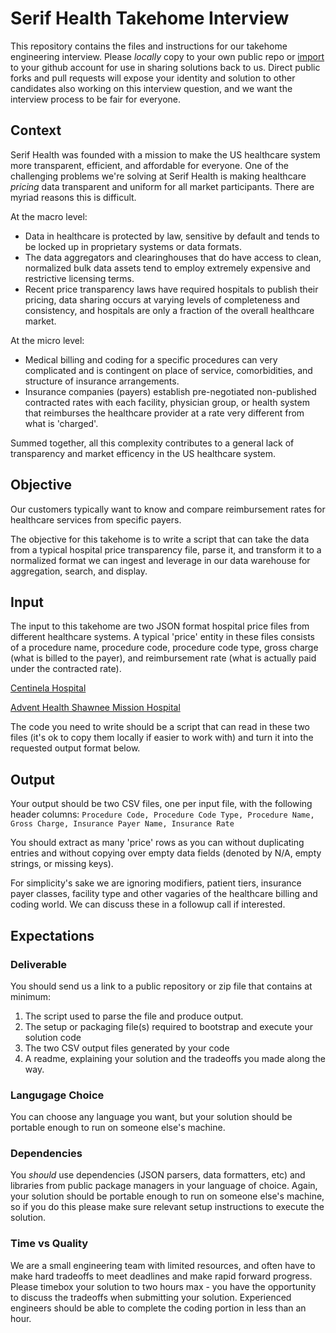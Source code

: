 # Serif Health Takehome Interview

This repository contains the files and instructions for our takehome engineering interview. Please *locally* copy to your own public repo or [import](https://github.com/new/import) to your github account for use in sharing solutions back to us. Direct public forks and pull requests will expose your identity and solution to other candidates also working on this interview question, and we want the interview process to be fair for everyone. 

## Context
Serif Health was founded with a mission  to make the US healthcare system more transparent, efficient, and affordable for everyone. One of the challenging problems we're solving at Serif Health is making healthcare *pricing* data transparent and uniform for all market participants. There are myriad reasons this is difficult.

At the macro level:
- Data in healthcare is protected by law, sensitive by default and tends to be locked up in proprietary systems or data formats.
- The data aggregators and clearinghouses that do have access to clean, normalized bulk data assets tend to employ extremely expensive and restrictive licensing terms. 
- Recent price transparency laws have required hospitals to publish their pricing, data sharing occurs at varying levels of completeness and consistency, and hospitals are only a fraction of the overall healthcare market.  

At the micro level:
- Medical billing and coding for a specific procedures can very complicated and is contingent on place of service, comorbidities, and structure of insurance arrangements. 
- Insurance companies (payers) establish pre-negotiated non-published contracted rates with each facility, physician group, or health system that reimburses the healthcare provider at a rate very different from what is 'charged'. 

Summed together, all this complexity contributes to a general lack of transparency and market efficency in the US healthcare system.


## Objective
Our customers typically want to know and compare reimbursement rates for healthcare services from specific payers. 

The objective for this takehome is to write a script that can take the data from a typical hospital price transparency file, parse it, and transform it to a normalized format we can ingest and leverage in our data warehouse for aggregation, search, and display. 


## Input
The input to this takehome are two JSON format hospital price files from different healthcare systems. A typical 'price' entity in these files consists of a procedure name, procedure code, procedure code type, gross charge (what is billed to the payer), and reimbursement rate (what is actually paid under the contracted rate). 

[Centinela Hospital](https://www.centinelamed.com/261150758_CentinelaHospitalMedicalCenter_standardcharges.json)

[Advent Health Shawnee Mission Hospital](https://www.adventhealth.com/sites/default/files/CDM/2022/480637331_AdventHealthShawneeMission_standardcharges.json)

The code you need to write should be a script that can read in these two files (it's ok to copy them locally if easier to work with) and turn it into the requested output format below. 

## Output
Your output should be two CSV files, one per input file, with the following header columns:
`Procedure Code, Procedure Code Type, Procedure Name, Gross Charge, Insurance Payer Name, Insurance Rate`

You should extract as many 'price' rows as you can without duplicating entries and without copying over empty data fields (denoted by N/A, empty strings, or missing keys). 

For simplicity's sake we are ignoring modifiers, patient tiers, insurance payer classes, facility type and other vagaries of the healthcare billing and coding world. We can discuss these in a followup call if interested. 


## Expectations
### Deliverable
You should send us a link to a public repository or zip file that contains at minimum:
1. The script used to parse the file and produce output. 
2. The setup or packaging file(s) required to bootstrap and execute your solution code
3. The two CSV output files generated by your code
4. A readme, explaining your solution and the tradeoffs you made along the way. 

### Langugage Choice
You can choose any language you want, but your solution should be portable enough to run on someone else's machine. 

### Dependencies
You *should* use dependencies (JSON parsers, data formatters, etc) and libraries from public package managers in your language of choice. Again, your solution should be portable enough to run on someone else's machine, so if you do this please make sure relevant setup instructions to execute the solution. 

### Time vs Quality
We are a small engineering team with limited resources, and often have to make hard tradeoffs to meet deadlines and make rapid forward progress. Please timebox your solution to two hours max - you have the opportunity to discuss the tradeoffs when submitting your solution. Experienced engineers should be able to complete the coding portion in less than an hour. 